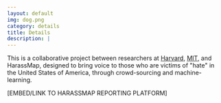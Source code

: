 ```yaml
---
layout: default
img: dog.png
category: details
title: Details
description: |
---
```


This is a collaborative project between researchers at [Harvard](http://gov.harvard.edu/), [MIT](http://web.mit.edu/polisci/), and HarassMap, designed to bring voice to those who are victims of "hate" in the United States of America, through crowd-sourcing and machine-learning. 

[EMBED/LINK TO HARASSMAP REPORTING PLATFORM]
